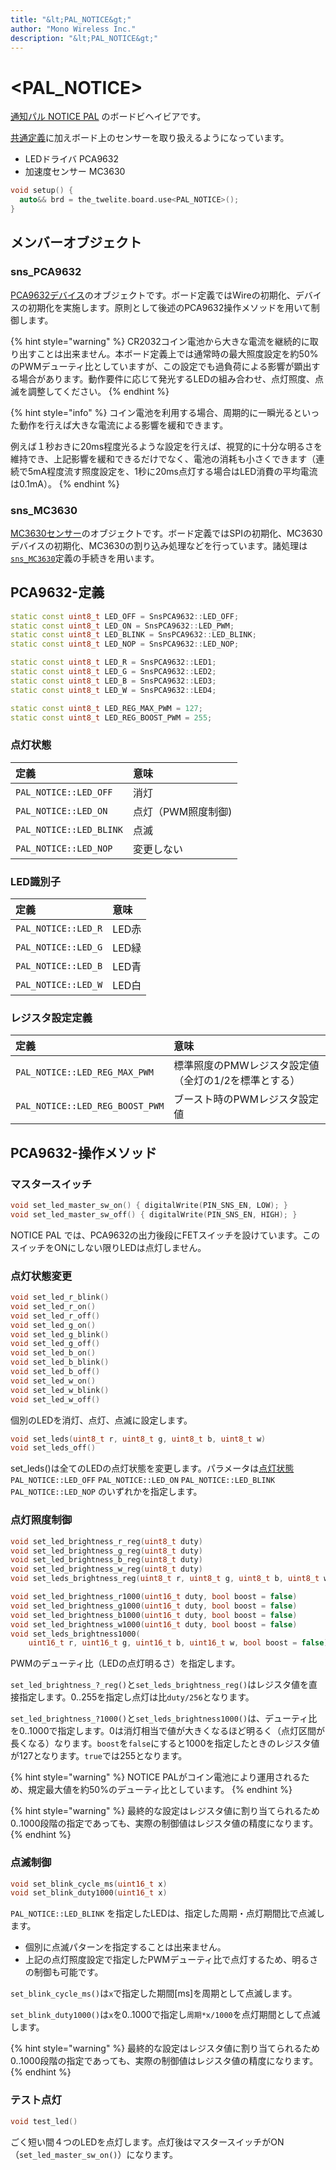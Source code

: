 ```yaml
---
title: "&lt;PAL_NOTICE&gt;"
author: "Mono Wireless Inc."
description: "&lt;PAL_NOTICE&gt;"
---
```

# &lt;PAL\_NOTICE&gt;

[通知パル NOTICE PAL](https://mono-wireless.com/jp/products/twelite-pal/sense/notice-pal.html) のボードビヘイビアです。

[共通定義](./)に加えボード上のセンサーを取り扱えるようになっています。

* LEDドライバ PCA9632
* 加速度センサー MC3630

```cpp
void setup() {
  auto&& brd = the_twelite.board.use<PAL_NOTICE>();
}
```



## メンバーオブジェクト

### sns\_PCA9632

[PCA9632デバイス](../../sensor_object/pca9632-leddoraiba.md)のオブジェクトです。ボード定義ではWireの初期化、デバイスの初期化を実施します。原則として後述のPCA9632操作メソッドを用いて制御します。

{% hint style="warning" %}
CR2032コイン電池から大きな電流を継続的に取り出すことは出来ません。本ボード定義上では通常時の最大照度設定を約50%のPWMデューティ比としていますが、この設定でも過負荷による影響が顕出する場合があります。動作要件に応じて発光するLEDの組み合わせ、点灯照度、点滅を調整してください。
{% endhint %}

{% hint style="info" %}
コイン電池を利用する場合、周期的に一瞬光るといった動作を行えば大きな電流による影響を緩和できます。

例えば１秒おきに20ms程度光るような設定を行えば、視覚的に十分な明るさを維持でき、上記影響を緩和できるだけでなく、電池の消耗も小さくできます（連続で5mA程度流す照度設定を、1秒に20ms点灯する場合はLED消費の平均電流は0.1mA）。
{% endhint %}



### sns\_MC3630

[MC3630センサー](../../sensor_object/mc3630.md)のオブジェクトです。ボード定義ではSPIの初期化、MC3630デバイスの初期化、MC3630の割り込み処理などを行っています。諸処理は[`sns_MC3630`](../../sensor_object/mc3630.md)定義の手続きを用います。



## PCA9632-定義

```cpp
static const uint8_t LED_OFF = SnsPCA9632::LED_OFF;
static const uint8_t LED_ON = SnsPCA9632::LED_PWM;
static const uint8_t LED_BLINK = SnsPCA9632::LED_BLINK;
static const uint8_t LED_NOP = SnsPCA9632::LED_NOP;

static const uint8_t LED_R = SnsPCA9632::LED1;
static const uint8_t LED_G = SnsPCA9632::LED2;
static const uint8_t LED_B = SnsPCA9632::LED3;
static const uint8_t LED_W = SnsPCA9632::LED4;

static const uint8_t LED_REG_MAX_PWM = 127;
static const uint8_t LED_REG_BOOST_PWM = 255;
```



### 点灯状態

| 定義 | 意味 |
| :--- | :--- |
| `PAL_NOTICE::LED_OFF` | 消灯 |
| `PAL_NOTICE::LED_ON` | 点灯（PWM照度制御\) |
| `PAL_NOTICE::LED_BLINK` | 点滅 |
| `PAL_NOTICE::LED_NOP` | 変更しない |



### LED識別子

| 定義 | 意味 |
| :--- | :--- |
| `PAL_NOTICE::LED_R` | LED赤 |
| `PAL_NOTICE::LED_G` | LED緑 |
| `PAL_NOTICE::LED_B` | LED青 |
| `PAL_NOTICE::LED_W` | LED白 |



### レジスタ設定定義

| 定義 | 意味 |
| :--- | :--- |
| `PAL_NOTICE::LED_REG_MAX_PWM` | 標準照度のPMWレジスタ設定値（全灯の1/2を標準とする） |
| `PAL_NOTICE::LED_REG_BOOST_PWM` | ブースト時のPWMレジスタ設定値 |



## PCA9632-操作メソッド

### マスタースイッチ

```cpp
void set_led_master_sw_on() { digitalWrite(PIN_SNS_EN, LOW); }
void set_led_master_sw_off() { digitalWrite(PIN_SNS_EN, HIGH); }
```

NOTICE PAL では、PCA9632の出力後段にFETスイッチを設けています。このスイッチをONにしない限りLEDは点灯しません。



### 点灯状態変更

```cpp
void set_led_r_blink()
void set_led_r_on()
void set_led_r_off()
void set_led_g_on()
void set_led_g_blink()
void set_led_g_off()
void set_led_b_on()
void set_led_b_blink()
void set_led_b_off()
void set_led_w_on()
void set_led_w_blink()
void set_led_w_off()
```

個別のLEDを消灯、点灯、点滅に設定します。



```cpp
void set_leds(uint8_t r, uint8_t g, uint8_t b, uint8_t w)
void set_leds_off()
```

set\_leds\(\)は全てのLEDの点灯状態を変更します。パラメータは[点灯状態](pal_notice.md#dian-deng-zhuang-tai)`PAL_NOTICE::LED_OFF` `PAL_NOTICE::LED_ON` `PAL_NOTICE::LED_BLINK` `PAL_NOTICE::LED_NOP` のいずれかを指定します。 



### 点灯照度制御

```cpp
void set_led_brightness_r_reg(uint8_t duty)
void set_led_brightness_g_reg(uint8_t duty)
void set_led_brightness_b_reg(uint8_t duty)
void set_led_brightness_w_reg(uint8_t duty)
void set_leds_brightness_reg(uint8_t r, uint8_t g, uint8_t b, uint8_t w)

void set_led_brightness_r1000(uint16_t duty, bool boost = false)
void set_led_brightness_g1000(uint16_t duty, bool boost = false)
void set_led_brightness_b1000(uint16_t duty, bool boost = false)
void set_led_brightness_w1000(uint16_t duty, bool boost = false)
void set_leds_brightness1000(
    uint16_t r, uint16_t g, uint16_t b, uint16_t w, bool boost = false)
```

PWMのデューティ比（LEDの点灯明るさ）を指定します。

`set_led_brightness_?_reg()`と`set_leds_brightness_reg()`はレジスタ値を直接指定します。0..255を指定し点灯は比`duty/256`となります。

`set_led_brightness_?1000()`と`set_leds_brightness1000()`は、デューティ比を0..1000で指定します。0は消灯相当で値が大きくなるほど明るく（点灯区間が長くなる）なります。`boost`を`false`にすると1000を指定したときのレジスタ値が127となります。`true`では255となります。

{% hint style="warning" %}
NOTICE PALがコイン電池により運用されるため、規定最大値を約50%のデューティ比としています。
{% endhint %}

{% hint style="warning" %}
最終的な設定はレジスタ値に割り当てられるため0..1000段階の指定であっても、実際の制御値はレジスタ値の精度になります。
{% endhint %}



### 点滅制御

```cpp
void set_blink_cycle_ms(uint16_t x)
void set_blink_duty1000(uint16_t x)
```

`PAL_NOTICE::LED_BLINK` を指定したLEDは、指定した周期・点灯期間比で点滅します。

* 個別に点滅パターンを指定することは出来ません。
* 上記の点灯照度設定で指定したPWMデューティ比で点灯するため、明るさの制御も可能です。



`set_blink_cycle_ms()`は`x`で指定した期間\[ms\]を周期として点滅します。

`set_blink_duty1000()`は`x`を0..1000で指定し`周期*x/1000`を点灯期間として点滅します。

{% hint style="warning" %}
最終的な設定はレジスタ値に割り当てられるため0..1000段階の指定であっても、実際の制御値はレジスタ値の精度になります。
{% endhint %}



### テスト点灯

```cpp
void test_led()
```

ごく短い間４つのLEDを点灯します。点灯後はマスタースイッチがON（`set_led_master_sw_on()`）になります。

